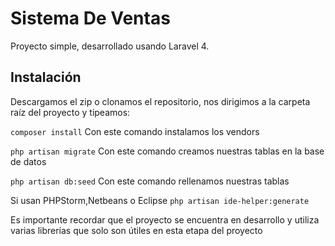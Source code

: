 # Sistema De Ventas

Proyecto simple, desarrollado usando Laravel 4.

## Instalación

Descargamos el zip o clonamos el repositorio, nos dirigimos a la carpeta raíz del proyecto y tipeamos:

`composer install` Con este comando instalamos los vendors

`php artisan migrate` Con este comando creamos nuestras tablas en la base de datos

`php artisan db:seed` Con este comando rellenamos nuestras tablas

Si usan PHPStorm,Netbeans o Eclipse 
`php artisan ide-helper:generate`

Es importante recordar que el proyecto se encuentra en desarrollo y utiliza varias librerías que solo son útiles en esta etapa del proyecto
